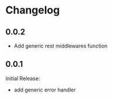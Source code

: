 # Changelog

## 0.0.2

- Add generic rest middlewares function

## 0.0.1

Initial Release:

- add generic error handler
